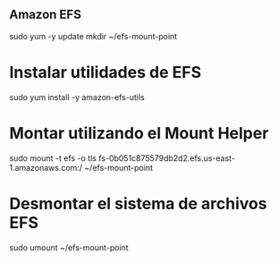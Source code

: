 ## Amazon EFS
sudo yum -y update
mkdir ~/efs-mount-point 

# Instalar utilidades de EFS
sudo yum install -y amazon-efs-utils

# Montar utilizando el Mount Helper
sudo mount -t efs -o tls fs-0b051c875579db2d2.efs.us-east-1.amazonaws.com:/ ~/efs-mount-point

# Desmontar el sistema de archivos EFS
sudo umount ~/efs-mount-point
